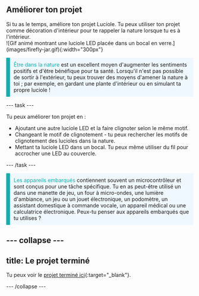 ## Améliorer ton projet

<div style="display: flex; flex-wrap: wrap">
<div style="flex-basis: 200px; flex-grow: 1; margin-right: 15px;">
Si tu as le temps, améliore ton projet Luciole. Tu peux utiliser ton projet comme décoration d'intérieur pour te rappeler la nature lorsque tu es à l'intérieur. 
</div>
<div>
![Gif animé montrant une luciole LED placée dans un bocal en verre.](images/firefly-jar.gif){:width="300px"}
</div>
</div>

<p style='border-left: solid; border-width:10px; border-color: #0faeb0; background-color: aliceblue; padding: 10px;'>
<span style="color: #0faeb0">Être dans la nature</span> est un excellent moyen d'augmenter les sentiments positifs et d'être bénéfique pour ta santé. Lorsqu'il n'est pas possible de sortir à l'extérieur, tu peux trouver des moyens d'amener la nature à toi ; par exemple, en gardant une plante d'intérieur ou en simulant ta propre luciole !</p>

--- task ---

Tu peux améliorer ton projet en :
+ Ajoutant une autre luciole LED et la faire clignoter selon le même motif.
+ Changeant le motif de clignotement - tu peux rechercher les motifs de clignotement des lucioles dans la nature.
+ Mettant ta luciole LED dans un bocal. Tu peux même utiliser du fil pour accrocher une LED au couvercle.

--- /task ---

<p style='border-left: solid; border-width:10px; border-color: #0faeb0; background-color: aliceblue; padding: 10px;'>
<span style="color: #0faeb0">Les appareils embarqués</span> contiennent souvent un microcontrôleur et sont conçus pour une tâche spécifique. Tu en as peut-être utilisé un dans une manette de jeu, un four à micro-ondes, une lumière d'ambiance, un jeu ou un jouet électronique, un podomètre, un assistant domestique à commande vocale, un appareil médical ou une calculatrice électronique. Peux-tu penser aux appareils embarqués que tu utilises ?</p>

--- collapse ---
---
title: Le projet terminé
---

Tu peux voir le [projet terminé ici](https://rpf.io/p/fr-FR/led-firefly-get){:target="_blank"}.

--- /collapse ---
